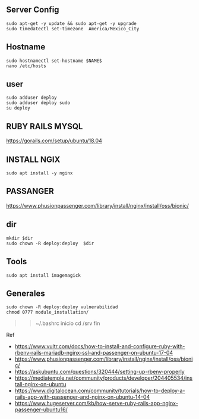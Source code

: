 ## Server Config
```
sudo apt-get -y update && sudo apt-get -y upgrade
sudo timedatectl set-timezone  America/Mexico_City
```
## Hostname
```
sudo hostnamectl set-hostname $NAME$
nano /etc/hosts
```

## user
```
sudo adduser deploy
sudo adduser deploy sudo
su deploy
```

## RUBY RAILS MYSQL
https://gorails.com/setup/ubuntu/18.04

## INSTALL NGIX 
```
sudo apt install -y nginx
```

## PASSANGER
https://www.phusionpassenger.com/library/install/nginx/install/oss/bionic/

## dir
```
mkdir $dir
sudo chown -R deploy:deploy  $dir
```

## Tools
```
sudo apt install imagemagick
```

## Generales
```
sudo chown -R deploy:deploy vulnerabilidad
chmod 0777 module_installation/
```

>>  ~/.bashrc
inicio
cd /srv
fin



Ref
- https://www.vultr.com/docs/how-to-install-and-configure-ruby-with-rbenv-rails-mariadb-nginx-ssl-and-passenger-on-ubuntu-17-04
- https://www.phusionpassenger.com/library/install/nginx/install/oss/bionic/
- https://askubuntu.com/questions/320444/setting-up-rbenv-properly
- https://mediatemple.net/community/products/developer/204405534/install-nginx-on-ubuntu
- https://www.digitalocean.com/community/tutorials/how-to-deploy-a-rails-app-with-passenger-and-nginx-on-ubuntu-14-04
- https://www.hugeserver.com/kb/how-serve-ruby-rails-app-nginx-passenger-ubuntu16/
